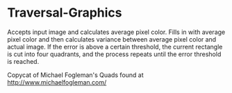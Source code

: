 # Traversal-Graphics
Accepts input image and calculates average pixel color. Fills in with average pixel color and then calculates variance between average pixel color and actual image. If the error is above a certain threshold, the current rectangle is cut into four quadrants, and the process repeats until the error threshold is reached. 

Copycat of Michael Fogleman's Quads found at http://www.michaelfogleman.com/

